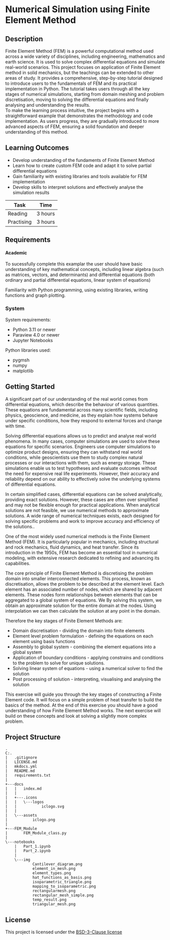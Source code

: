 <!-- Your Project title, make it sound catchy! -->

# Numerical Simulation using Finite Element Method 

<!-- Provide a short description to your project -->

## Description

Finite Element Method (FEM) is a powerful computational method used across a wide variety of disciplines, including engineering, mathematics and earth science. It is used to solve complex differential equations and simulate real-world scenarios. This project focuses on application of Finite Element method in solid mechanics, but the teachings can be extended to other areas of study.
It provides a comprehensive, step-by-step tutorial designed to introduce users to the fundamentals of FEM and its practical implementation in Python. The tutorial takes users through all the key stages of numerical simulations, starting from domain meshing and problem discretisation, moving to solving the differential equations and finally analysing and understanding the results.  
To make the learning process intuitive, the project begins with a straightforward example that demonstrates the methodology and code implementation. As users progress, they are gradually introduced to more advanced aspects of FEM, ensuring a solid foundation and deeper understanding of this method.

<!-- What should the students going through your exemplar learn -->

## Learning Outcomes

- Develop understanding of the fundaments of Finite Element Method
- Learn how to create custom FEM code and adapt it to solve partial differential equations
- Gain familiarity with existing libraries and tools available for FEM implementation
- Develop skills to interpret solutions and effectively analyse the simulation results

<!-- How long should they spend reading and practising using your Code.
Provide your best estimate -->

| Task       | Time    |
| ---------- | ------- |
| Reading    | 3 hours |
| Practising | 3 hours |

## Requirements

#### Academic
To sucessfully complete this examplar the user should have basic understanding of key mathematical concepts, including linear algebra (such as matrices, vectors, and determinants) and differential equations (both ordinary and partial differential equations, linear system of equations)

Familiarity with Python programming, using existing libraries, writing functions and graph plotting.

<!-- List the system requirements and how to obtain them, that can be as simple
as adding a hyperlink to as detailed as writting step-by-step instructions.
How detailed the instructions should be will vary on a case-by-case basis.

Here are some examples:

- 50 GB of disk space to hold Dataset X
- Anaconda
- Python 3.11 or newer
- Access to the HPC
- PETSc v3.16
- gfortran compiler
- Paraview
-->

### System

System requirements:
- Python 3.11 or newer
- Paraview 4.0 or newer
- Jupyter Notebooks

Python libraries used:
- pygmsh
- numpy
- matplotlib
  
<!-- Instructions on how the student should start going through the exemplar.

Structure this section as you see fit but try to be clear, concise and accurate
when writing your instructions.

For example:
Start by watching the introduction video,
then study Jupyter notebooks 1-3 in the `intro` folder
and attempt to complete exercise 1a and 1b.

Once done, start going through through the PDF in the `main` folder.
By the end of it you should be able to solve exercises 2 to 4.

A final exercise can be found in the `final` folder.

Solutions to the above can be found in `solutions`.
-->

## Getting Started

<!-- An overview of the files and folder in the exemplar.
Not all files and directories need to be listed, just the important
sections of your project, like the learning material, the code, the tests, etc.

A good starting point is using the command `tree` in a terminal(Unix),
copying its output and then removing the unimportant parts.

You can use ellipsis (...) to suggest that there are more files or folders
in a tree node.

-->
A significant part of our understanding of the real world comes from differential equations, which describe the behaviour of various quantities. These equations are fundamental across many scientific fields, including physics, geoscience, and medicine, as they explain how systems behave under specific conditions, how they respond to external forces and change with time.

Solving differential equations allows us to predict and analyse real world phenomena. In many cases, computer simulations are used to solve these equations for specific scenarios. Engineers use computer simulations to optimize product designs, ensuring they can withstand real world conditions, while geoscientists use them to study complex natural processes or our interactions with them, such as energy storage. These simulations enable us to test hypotheses and evaluate outcomes without the need for expensive real life experiments. However, their accuracy and reliability depend on our ability to effectively solve the underlying systems of differential equations.

In certain simplified cases, differential equations can be solved analytically, providing exact solutions. However, these cases are often over simplified and may not be flexible enough for practical applications. When analytical solutions are not feasible, we use numerical methods to approximate solutions. A wide range of numerical techniques exists, each designed for solving specific  problems and work to improve accuracy and efficiency of the solutions..

One of the most widely used numerical methods is the Finite Element Method (FEM). It is particularly popular in mechanics, including structural and rock mechanics, fluid dynamics, and heat transfer. Since its introduction in the 1950s, FEM has become an essential tool in numerical modeling, with extensive research dedicated to refining and advancing its capabilities.  

The core principle of Finite Element Method is discretising the problem domain into smaller interconnected elements. This process, known as discretisation, allows the problem to be described at the element level. Each element has an associated number of nodes, which are shared by adjacent elements. These nodes form relationships between elements that can be aggregated to a global system of equations.  We By solving this system, we obtain an approximate solution for the entire domain at the nodes. Using interpolation we can then calculate the solution at any point in the domain.

Therefore the key stages of Finite Element Methods are:

- Domain discretisation  -  dividing the domain into finite elements
- Element level problem formulation - defining the equations on each element using basis functions
- Assembly to global system - combining the element equations into a global system
- Application of boundary conditions - applying constrains and conditions to the problem to solve for unique solutions.
- Solving linear system of equations - using a numerical solver to find the solution
- Post processing of solution - interpreting, visualising and analysing the solution

This exercise will guide you through the key stages of constructing a Finite Element code. It will focus on a simple problem of heat transfer to build the basics of the method. At the end of this exercise you should have a good understanding of how Finite Element Method works. The next exercise will build on these concepts and look at solving a slightly more complex problem. 

## Project Structure

```log
.
C:.
|   .gitignore
|   LICENSE.md
|   mkdocs.yml
|   README.md
|   requirements.txt
|
+---docs
|   |   index.md
|   |
|   +---.icons
|   |   \---logos
|   |           iclogo.svg
|   |
|   \---assets
|           iclogo.png
|
+---FEM_Module
|       FEM_Module_class.py
|
\---notebooks
    |   Part_1.ipynb
    |   Part_2.ipynb
    |
    \---img
            Cantilever_diagram.png
            element_in_mesh.png
            element_types.png
            hat_functions_as_basis.png
            isoparametric_triangle.png
            mapping_to_isoparametric.png
            rectangularmesh.png
            rectangular_mesh_simple.png
            temp_result.png
            triangular_mesh.png

```

<!-- Change this to your License. Make sure you have added the file on GitHub -->

## License

This project is licensed under the [BSD-3-Clause license](LICENSE.md)
